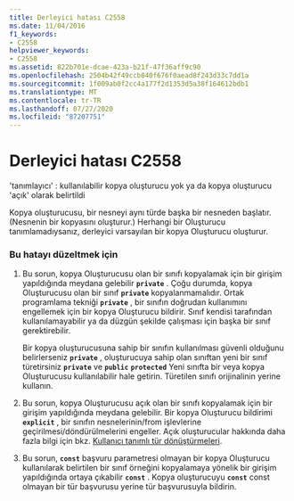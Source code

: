 ```yaml
---
title: Derleyici hatası C2558
ms.date: 11/04/2016
f1_keywords:
- C2558
helpviewer_keywords:
- C2558
ms.assetid: 822b701e-dcae-423a-b21f-47f36aff9c90
ms.openlocfilehash: 2504b42f49ccb040f676f0aead8f243d33c7dd1a
ms.sourcegitcommit: 1f009ab0f2cc4a177f2d1353d5a38f164612bdb1
ms.translationtype: MT
ms.contentlocale: tr-TR
ms.lasthandoff: 07/27/2020
ms.locfileid: "87207751"
---
```

# <a name="compiler-error-c2558"></a>Derleyici hatası C2558

'tanımlayıcı' : kullanılabilir kopya oluşturucu yok ya da kopya oluşturucu 'açık' olarak belirtildi

Kopya oluşturucusu, bir nesneyi aynı türde başka bir nesneden başlatır. (Nesnenin bir kopyasını oluşturur.) Herhangi bir Oluşturucu tanımlamadıysanız, derleyici varsayılan bir kopya Oluşturucu oluşturur.

### <a name="to-fix-this-error"></a>Bu hatayı düzeltmek için

1. Bu sorun, kopya Oluşturucusu olan bir sınıfı kopyalamak için bir girişim yapıldığında meydana gelebilir **`private`** . Çoğu durumda, kopya Oluşturucusu olan bir sınıf **`private`** kopyalanmamalıdır. Ortak programlama tekniği **`private`** , bir sınıfın doğrudan kullanımını engellemek için bir kopya Oluşturucu bildirir. Sınıf kendisi tarafından kullanılamayabilir ya da düzgün şekilde çalışması için başka bir sınıf gerektirebilir.

   Bir kopya oluşturucusuna sahip bir sınıfın kullanılması güvenli olduğunu belirlerseniz **`private`** , oluşturucuya sahip olan sınıftan yeni bir sınıf türetirsiniz **`private`** ve **`public`** **`protected`** Yeni sınıfta bir veya kopya Oluşturucusu kullanılabilir hale getirin. Türetilen sınıfı orijinalinin yerine kullanın.

1. Bu sorun, kopya Oluşturucusu açık olan bir sınıfı kopyalamak için bir girişim yapıldığında meydana gelebilir. Bir kopya Oluşturucu bildirimi **`explicit`** , bir sınıfın nesnelerinin/from işlevlerine geçirilmesi/döndürülmelerini engeller. Açık oluşturucular hakkında daha fazla bilgi için bkz. [Kullanıcı tanımlı tür dönüştürmeleri](../../cpp/user-defined-type-conversions-cpp.md).

1. Bu sorun, **`const`** başvuru parametresi olmayan bir kopya Oluşturucu kullanılarak belirtilen bir sınıf örneğini kopyalamaya yönelik bir girişim yapıldığında ortaya çıkabilir **`const`** . Kopya oluşturucuyu **`const`** const olmayan bir tür başvurusu yerine tür başvurusuyla bildirin.
